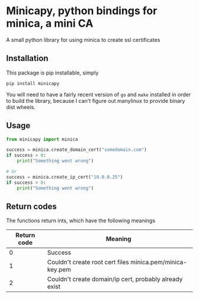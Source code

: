 # Minicapy, python bindings for minica, a mini CA 
A small python library for using minica to create ssl certificates

## Installation
This package is pip installable, simply

`pip install minicapy`

You will need to have a fairly recent version of `go` and `make` installed
in order to build the library, because I can't figure out manylinux to provide
binary dist wheels.

## Usage
```python
from minicapy import minica

success = minica.create_domain_cert("somedomain.com")
if success > 0:
    print("Something went wrong")

# Or
success = minica.create_ip_cert("10.0.0.25")
if success > 0:
    print("Something went wrong")
```

## Return codes
The functions return ints, which have the following meanings

| Return code | Meaning                                                   |
|-------------|-----------------------------------------------------------|
| 0           | Success                                                   |
| 1           | Couldn't create root cert files minica.pem/minica-key.pem |
| 2           | Couldn't create domain/ip cert, probably already exist    |

